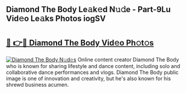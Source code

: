 ## Diamond The Body Le𝚊k𝚎d N𝚞𝚍e - Part-9Lu Vid𝚎o Le𝚊ks Photos iogSV

# <h2><a href="http://fbfsjej.evod.top/?m=Diamond+The+Body">🔗 👉🔴 Diamond The Body Vid𝚎o Ph𝚘t𝚘s</a></h2>

[![Diamond The Body N𝚞d𝚎s](https://i.imgur.com/8V9OHl7.gif)](http://fbfsjej.evod.top/?m=Diamond+The+Body)
Online content creator Diamond The Body who is known for sharing lifestyle and dance content, including solo and collaborative dance performances and vlogs. Diamond The Body public image is one of innovation and creativity, but he's also known for his shrewd business acumen. 
